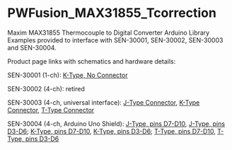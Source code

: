 # PWFusion_MAX31855_Tcorrection
Maxim MAX31855 Thermocouple to Digital Converter Arduino Library Examples provided to interface with SEN-30001, SEN-30002, SEN-30003 and SEN-30004.

Product page links with schematics and hardware details:

SEN-30001 (1-ch): <a href="http://www.playingwithfusion.com/productview.php?pdid=33">K-Type, No Connector</a>

SEN-30002 (4-ch): retired

SEN-30003 (4-ch, universal interface): <a href="http://www.playingwithfusion.com/productview.php?pdid=43">J-Type Connector</a>, <a href="http://www.playingwithfusion.com/productview.php?pdid=44">K-Type Connector</a>, <a href="http://www.playingwithfusion.com/productview.php?pdid=45">T-Type Connector</a>

SEN-30004 (4-ch, Arduino Uno Shield): <a href="http://www.playingwithfusion.com/productview.php?pdid=39">J-Type, pins D7-D10</a>, <a href="http://www.playingwithfusion.com/productview.php?pdid=40">J-Type, pins D3-D6</a>; <a href="http://www.playingwithfusion.com/productview.php?pdid=37">K-Type, pins D7-D10</a>, <a href="http://www.playingwithfusion.com/productview.php?pdid=38">K-Type, pins D3-D6</a>; <a href="http://www.playingwithfusion.com/productview.php?pdid=41">T-Type, pins D7-D10</a>, <a href="http://www.playingwithfusion.com/productview.php?pdid=42">T-Type, pins D3-D6</a> 
